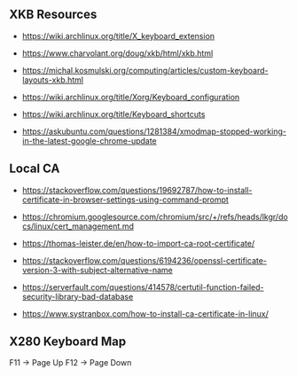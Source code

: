 ## XKB Resources

- https://wiki.archlinux.org/title/X_keyboard_extension
- https://www.charvolant.org/doug/xkb/html/xkb.html
- https://michal.kosmulski.org/computing/articles/custom-keyboard-layouts-xkb.html
- https://wiki.archlinux.org/title/Xorg/Keyboard_configuration

- https://wiki.archlinux.org/title/Keyboard_shortcuts
- https://askubuntu.com/questions/1281384/xmodmap-stopped-working-in-the-latest-google-chrome-update

## Local CA

- https://stackoverflow.com/questions/19692787/how-to-install-certificate-in-browser-settings-using-command-prompt
- https://chromium.googlesource.com/chromium/src/+/refs/heads/lkgr/docs/linux/cert_management.md
- https://thomas-leister.de/en/how-to-import-ca-root-certificate/
- https://stackoverflow.com/questions/6194236/openssl-certificate-version-3-with-subject-alternative-name
- https://serverfault.com/questions/414578/certutil-function-failed-security-library-bad-database

- https://www.systranbox.com/how-to-install-ca-certificate-in-linux/

## X280 Keyboard Map

F11 -> Page Up
F12 -> Page Down
